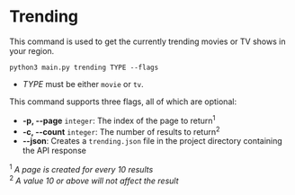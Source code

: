 # Trending

This command is used to get the currently trending movies or TV shows in your region.

```
python3 main.py trending TYPE --flags
```

- *TYPE* must be either `movie` or `tv`.

This command supports three flags, all of which are optional:
- **-p, --page** `integer`: The index of the page to return<sup>1</sup>
- **-c, --count** `integer`: The number of results to return<sup>2</sup>
- **--json**: Creates a `trending.json` file in the project directory containing the API response

<sup>1</sup> *A page is created for every 10 results*
<br>
<sup>2</sup> *A value 10 or above will not affect the result*
